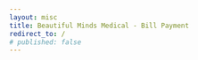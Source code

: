 ```yaml
---
layout: misc
title: Beautiful Minds Medical - Bill Payment
redirect_to: /
# published: false
---
```


<script type="text/javascript" src="https://hipaa.jotform.com/jsform/93077746784170"></script>